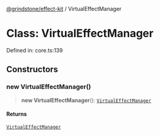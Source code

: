 [@grindstone/effect-kit](../globals.md) / VirtualEffectManager

# Class: VirtualEffectManager

Defined in: core.ts:139

## Constructors

### new VirtualEffectManager()

> **new VirtualEffectManager**(): [`VirtualEffectManager`](VirtualEffectManager.md)

#### Returns

[`VirtualEffectManager`](VirtualEffectManager.md)
